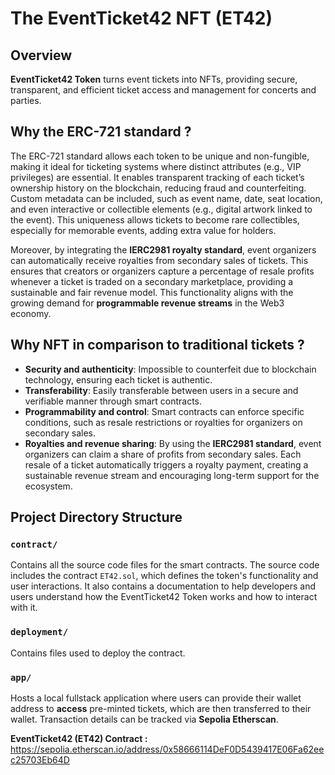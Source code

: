 # The EventTicket42 NFT (ET42)

## Overview
**EventTicket42 Token** turns event tickets into NFTs, providing secure, transparent, and efficient ticket access and management for concerts and parties.

## Why the ERC-721 standard ?
The ERC-721 standard allows each token to be unique and non-fungible, making it ideal for ticketing systems where distinct attributes (e.g., VIP privileges) are essential. It enables transparent tracking of each ticket’s ownership history on the blockchain, reducing fraud and counterfeiting. Custom metadata can be included, such as event name, date, seat location, and even interactive or collectible elements (e.g., digital artwork linked to the event). This uniqueness allows tickets to become rare collectibles, especially for memorable events, adding extra value for holders.

Moreover, by integrating the **IERC2981 royalty standard**, event organizers can automatically receive royalties from secondary sales of tickets. This ensures that creators or organizers capture a percentage of resale profits whenever a ticket is traded on a secondary marketplace, providing a sustainable and fair revenue model. This functionality aligns with the growing demand for **programmable revenue streams** in the Web3 economy.

## Why NFT in comparison to traditional tickets ?
- **Security and authenticity**: Impossible to counterfeit due to blockchain technology, ensuring each ticket is authentic.
- **Transferability**: Easily transferable between users in a secure and verifiable manner through smart contracts.
- **Programmability and control**: Smart contracts can enforce specific conditions, such as resale restrictions or royalties for organizers on secondary sales.
- **Royalties and revenue sharing**: By using the **IERC2981 standard**, event organizers can claim a share of profits from secondary sales. Each resale of a ticket automatically triggers a royalty payment, creating a sustainable revenue stream and encouraging long-term support for the ecosystem.


## Project Directory Structure

### `contract/`
Contains all the source code files for the smart contracts. The source code includes the contract `ET42.sol`, which defines the token's functionality and user interactions. It also contains a documentation to help developers and users understand how the EventTicket42 Token works and how to interact with it.

### `deployment/`
Contains files used to deploy the contract.

### `app/`
Hosts a local fullstack application where users can provide their wallet address to **access** pre-minted tickets, which are then transferred to their wallet. Transaction details can be tracked via **Sepolia Etherscan**.

**EventTicket42 (ET42) Contract :** https://sepolia.etherscan.io/address/0x58666114DeF0D5439417E06Fa62eec25703Eb64D
